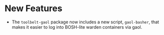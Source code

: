 # New Features

- The `toolbelt-gaol` package now includes a new script,
  `gaol-basher`, that makes it easier to log into BOSH-lite warden
  containers via gaol.
